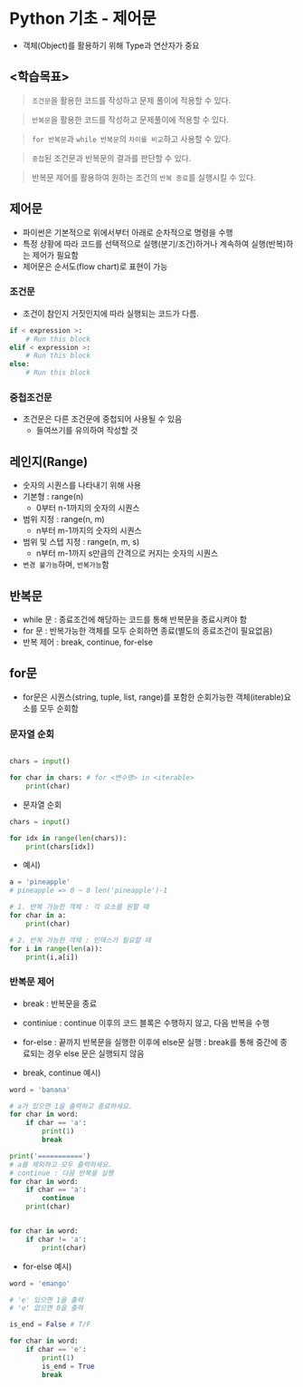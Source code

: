 # Python 기초 - 제어문

- 객체(Object)를 활용하기 위해 Type과 연산자가 중요

## <학습목표>

> `조건문`을 활용한 코드를 작성하고 문제 풀이에 적용할 수 있다.

> `반복문`을 활용한 코드를 작성하고 문제풀이에 적용할 수 있다.

> `for 반복문`과 `while 반복문`의 `차이를 비교`하고 사용할 수 있다.

> `중첩`된 조건문과 반복문의 결과를 판단할 수 있다.

> 반복문 제어를 활용하여 원하는 조건의 `반복 종료`를 실행시킬 수 있다.

## 제어문
- 파이썬은 기본적으로 위에서부터 아래로 순차적으로 명령을 수행
- 특정 상황에 따라 코드를 선택적으로 실행(분기/조건)하거나 계속하여 실행(반복)하는 제어가 필요함
- 제어문은 순서도(flow chart)로 표현이 가능

### 조건문
- 조건이 참인지 거짓인지에 따라 실행되는 코드가 다름.
``` python
if < expression >:
    # Run this block
elif < expression >:
    # Run this block
else:
    # Run this block
```

### 중첩조건문
- 조건문은 다른 조건문에 중첩되어 사용될 수 있음
    - 들여쓰기를 유의하여 작성할 것

## 레인지(Range)
- 숫자의 시퀀스를 나타내기 위해 사용
- 기본형 : range(n)
    - 0부터 n-1까지의 숫자의 시퀀스
- 범위 지정 : range(n, m)
    - n부터 m-1까지의 숫자의 시퀀스
- 범위 및 스텝 지정 : range(n, m, s)
    - n부터 m-1까지 s만큼의 간격으로 커지는 숫자의 시퀀스
- `변경 불가능`하며, `반복가능`함

## 반복문
- while 문 : 종료조건에 해당하는 코드를 통해 반복문을 종료시켜야 함
- for 문 : 반복가능한 객체를 모두 순회하면 종료(별도의 종료조건이 필요없음)
- 반복 제어 : break, continue, for-else

## for문
- for문은 시퀀스(string, tuple, list, range)를 포함한 순회가능한 객체(iterable)요소를 모두 순회함

### 문자열 순회
``` python

chars = input()

for char in chars: # for <변수명> in <iterable>
    print(char)
```

- 문자열 순회
``` python
chars = input()

for idx in range(len(chars)):
    print(chars[idx])
```

- 예시)
``` python
a = 'pineapple'
# pineapple => 0 ~ 8 len('pineapple')-1

# 1. 반복 가능한 객체 : 각 요소를 원할 때
for char in a:
    print(char)

# 2. 반복 가능한 객체 : 인덱스가 필요할 때
for i in range(len(a)):
    print(i,a[i])
```

### 반복문 제어
- break : 반복문을 종료
- continiue : continue 이후의 코드 블록은 수행하지 않고, 다음 반복을 수행
- for-else : 끝까지 반복문을 실행한 이후에 else문 실행 : break를 통해 중간에 종료되는 경우 else 문은 실행되지 않음

- break, continue 예시)
``` python
word = 'banana'

# a가 있으면 1을 출력하고 종료하세요.
for char in word:
    if char == 'a':
        print(1)
        break

print('===========')
# a를 제외하고 모두 출력하세요.
# continue : 다음 반복을 실행
for char in word:
    if char == 'a':
        continue
    print(char)


for char in word:
    if char != 'a':
        print(char)
```

- for-else 예시)
``` python
word = 'emango'

# 'e' 있으면 1을 출력
# 'e' 없으면 0을 출력

is_end = False # T/F

for char in word:
    if char == 'e':
        print(1)
        is_end = True
        break
```